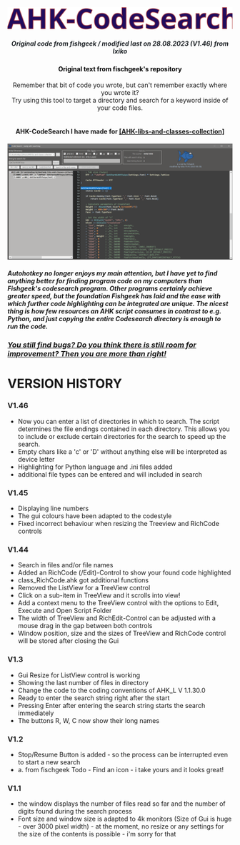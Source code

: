
![CodeSearchLogo](assets/CodeSearchLogo.svg)



<div align="center" style="color:#1e2327"><h5>Original code from fishgeek / modified last on 28.08.2023 (V1.46) from Ixiko</h5></div>
<div align="center" style="color:#000000"><h4>Original text from fischgeek's repository</h4></div>
<div align="center"> Remember that bit of code you wrote, but can't remember exactly where you wrote it?<br>
Try using this tool to target a directory and search for a keyword inside of your code files.</div><br>
<div align="center"><h4>AHK-CodeSearch I have made for <a href="https://github.com/Ixiko/AHK-libs-and-classes-collection">[AHK-libs-and-classes-collection]</a></h4></div>

<div align="center"><img src="assets/Screenshot-062023.png" alt="modified original AHK-CodeSearch Screenshot - Ixiko"></div>

#### *Autohotkey no longer enjoys my main attention, but I have yet to find anything better for finding program code on my computers than Fishgeek's codesearch program.  Other programs certainly achieve greater speed, but the foundation Fishgeek has laid and the ease with which further code highlighting can be integrated are unique.  The nicest thing is how few resources an AHK script consumes in contrast to e.g. Python, and just copying the entire Codesearch directory is enough to run the code.*

### ***<u>You still find bugs? Do you think there is still room for improvement? Then you are more than right!</u>***



# VERSION HISTORY

### V1.46

- Now you can enter a list of directories in which to search. The script determines the file endings contained in each directory. This allows you to include or exclude certain directories for the search to speed up the search.
- Empty chars like a 'c' or 'D' without anything else will be interpreted as device letter
- Highlighting for Python language and .ini files added
- additional file types can be entered and will included in search

### V1.45

- Displaying line numbers
- The gui colours have been adapted to the codestyle
- Fixed incorrect behaviour when resizing the Treeview and RichCode controls

### V1.44		

- Search in files and/or file names
- Added an RichCode (/Edit)-Control to show your found code highlighted
- class_RichCode.ahk got additional functions
- Removed the ListView for a TreeView control
- Click on a sub-item in TreeView and it scrolls into view!
- Add a context menu to the TreeView control with the options to Edit, Execute and Open Script Folder
- The width of TreeView and RichEdit-Control can be adjusted with a mouse drag in the gap between both controls
- Window position, size and the sizes of TreeView and RichCode control will be stored after closing the Gui

### V1.3

- Gui Resize for ListView control is working
- Showing the last number of files in directory
- Change the code to the coding conventions of AHK_L V 1.1.30.0
- Ready to enter the search string right after the start
- Pressing Enter after entering the search string starts the search immediately
- The buttons R, W, C now show their long names

### V1.2
- Stop/Resume Button is added - so the process can be interrupted even to start a new search
- a. from fischgeek Todo -  Find an icon - i take yours and it looks great!

### V1.1
- the window displays the number of files read so far and the number of digits found during the search process
- Font size and window size is adapted to 4k monitors (Size of Gui is huge - over 3000 pixel width) - at the moment, no resize or any settings for the size of the contents is possible - i'm sorry for that
